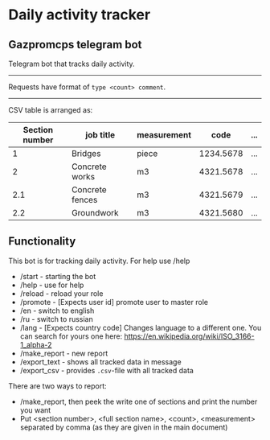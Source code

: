 # Daily activity tracker

## Gazpromcps telegram bot

Telegram bot that tracks daily activity.

---

Requests have format of `type <count> comment`.

---

CSV table is arranged as:

| Section number | job title       | measurement | code      | ... |
|----------------|-----------------|-------------|-----------|-----|
| 1              | Bridges         | piece       | 1234.5678 | ... |
| 2              | Concrete works  | m3          | 4321.5678 | ... |
| 2.1            | Concrete fences | m3          | 4321.5679 | ... |
| 2.2            | Groundwork      | m3          | 4321.5680 | ... |

## Functionality
This bot is for tracking daily activity. For help use /help

- /start - starting the bot
- /help - use for help
- /reload - reload your role
- /promote - [Expects user id] promote user to master role
- /en - switch to english
- /ru - switch to russian
- /lang - [Expects country code] Changes language to a different one. You can search for yours one here: https://en.wikipedia.org/wiki/ISO_3166-1_alpha-2
- /make_report - new report
- /export_text - shows all tracked data in message
- /export_csv - provides `.csv`-file with all tracked data

There are two ways to report:
- /make_report, then peek the write one of sections and print the number you want
- Put &lt;section number&gt;, &lt;full section name&gt;, &lt;count&gt;, &lt;measurement&gt; separated by comma (as they are given in the main document)
